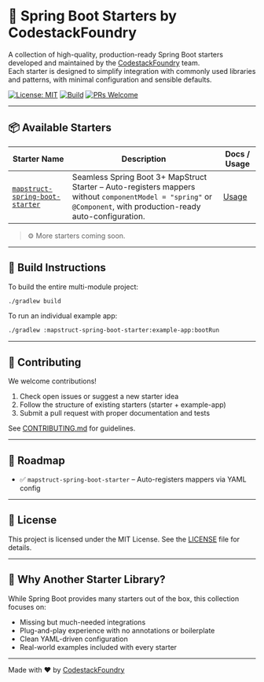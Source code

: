 # 🌱 Spring Boot Starters by CodestackFoundry

A collection of high-quality, production-ready Spring Boot starters developed and maintained by the [CodestackFoundry](https://github.com/codestackfoundry) team.  
Each starter is designed to simplify integration with commonly used libraries and patterns, with minimal configuration and sensible defaults.

[![License: MIT](https://img.shields.io/badge/License-MIT-yellow.svg)](https://github.com/codestackfoundry/spring-boot-starters/blob/main/LICENSE)
[![Build](https://github.com/codestackfoundry/spring-boot-starters/actions/workflows/gradle.yml/badge.svg)](https://github.com/codestackfoundry/spring-boot-starters/actions)
[![PRs Welcome](https://img.shields.io/badge/PRs-welcome-brightgreen.svg)](https://github.com/codestackfoundry/spring-boot-starters/blob/main/CONTRIBUTING.md)

---

## 📦 Available Starters

| Starter Name                     | Description                                                                                                                                                   | Docs / Usage                  |
|----------------------------------|---------------------------------------------------------------------------------------------------------------------------------------------------------------|-------------------------------|
| [`mapstruct-spring-boot-starter`](./mapstruct-spring-boot-starter) | Seamless Spring Boot 3+ MapStruct Starter – Auto-registers mappers without `componentModel = "spring"` or `@Component`, with production-ready auto-configuration. | [Usage](./mapstruct-spring-boot-starter/README.md) |

> ⚙️ More starters coming soon.

---

## 🔧 Build Instructions

To build the entire multi-module project:

```bash
./gradlew build
```

To run an individual example app:

```bash
./gradlew :mapstruct-spring-boot-starter:example-app:bootRun
```

---

## 🤝 Contributing

We welcome contributions!

1. Check open issues or suggest a new starter idea
2. Follow the structure of existing starters (starter + example-app)
3. Submit a pull request with proper documentation and tests

See [CONTRIBUTING.md](./CONTRIBUTING.md) for guidelines.

---

## 📅 Roadmap

- ✅ `mapstruct-spring-boot-starter` – Auto-registers mappers via YAML config

---

## 📜 License

This project is licensed under the MIT License. See the [LICENSE](./LICENSE) file for details.

---

## 🌟 Why Another Starter Library?

While Spring Boot provides many starters out of the box, this collection focuses on:

- Missing but much-needed integrations
- Plug-and-play experience with no annotations or boilerplate
- Clean YAML-driven configuration
- Real-world examples included with every starter

---

Made with ❤️ by [CodestackFoundry](https://github.com/codestackfoundry)
